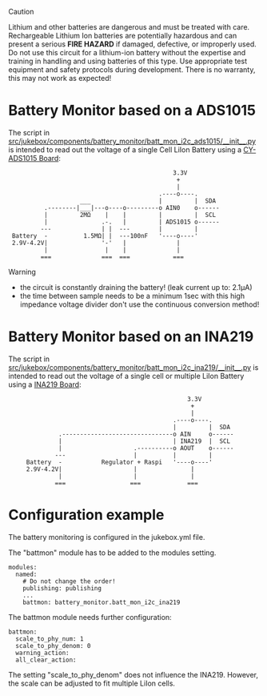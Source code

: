 > [!CAUTION]
> Lithium and other batteries are dangerous and must be treated with care.
> Rechargeable Lithium Ion batteries are potentially hazardous and can
> present a serious **FIRE HAZARD** if damaged, defective, or improperly used.
> Do not use this circuit for a lithium-ion battery without the expertise and
> training in handling and using batteries of this type.
> Use appropriate test equipment and safety protocols during development.
> There is no warranty, this may not work as expected!

# Battery Monitor based on a ADS1015
The script in [src/jukebox/components/battery_monitor/batt_mon_i2c_ads1015/\_\_init\_\_.py](../../../../src/jukebox/components/battery_monitor/batt_mon_i2c_ads1015/__init__.py) is intended to read out the voltage of a single Cell LiIon Battery using a [CY-ADS1015 Board](https://www.adafruit.com/product/1083):

```text
                                              3.3V
                                               +
                                               |
                                          .----o----.
                    ___                   |         |  SDA
          .--------|___|---o----o---------o AIN0    o------
          |         2MΩ    |    |         |         |  SCL
          |               .-.   |         | ADS1015 o------
         ---              | |  ---        |         |
 Battery  -          1.5MΩ| |  ---100nF   '----o----'
 2.9V-4.2V|               '-'   |              |
          |                |    |              |
         ===              ===  ===            ===
```

> [!WARNING]
>
> * the circuit is constantly draining the battery! (leak current up to: 2.1µA)
> * the time between sample needs to be a minimum 1sec with this high impedance voltage divider don't use the continuous conversion method!

# Battery Monitor based on an INA219

The script in [src/jukebox/components/battery_monitor/batt_mon_i2c_ina219/\_\_init\_\_.py](../../../../src/jukebox/components/battery_monitor/batt_mon_i2c_ina219/__init__.py) is intended to read out the voltage of a single cell or multiple LiIon Battery using a [INA219 Board](https://www.adafruit.com/product/904):

```text
                                                  3.3V
                                                   +
                                                   |
                                              .----o----.
                                              |         |  SDA
              .-------------------------------o AIN     o------
              |                               | INA219  |  SCL
              |                    .----------o AOUT    o------
             ---                   |          |         |
     Battery  -           Regulator + Raspi   '----o----'
     2.9V-4.2V|                    |               |
              |                    |               |
             ===                  ===             ===
```

# Configuration example

The battery monitoring is configured in the jukebox.yml file.

The "battmon" module has to be added to the modules setting. 

```text
modules:
  named:
    # Do not change the order!
    publishing: publishing
    ...
    battmon: battery_monitor.batt_mon_i2c_ina219
```
The battmon module needs further configuration:

```text
battmon:
  scale_to_phy_num: 1
  scale_to_phy_denom: 0
  warning_action:
  all_clear_action:
```

The setting "scale_to_phy_denom" does not influence the INA219. However, the scale can be adjusted to fit multiple LiIon cells.



